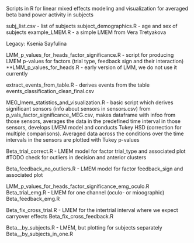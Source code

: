 Scripts in R for linear mixed effects modeling and visualization for averaged beta band power activity in subjects

subj_list.csv - list of subjects
subject_demographics.R - age and sex of subjects
example_LMEM.R - a simple LMEM from Vera Tretyakova

Legacy: Ksenia Sayfulina

LMM_p_values_for_heads_factor_significance.R - script for producing LMEM p-values for factors (trial type, feedback sign and their interaction)
**LMM_p_values_for_heads.R - early version of LMM, we do not use it currently

extract_events_from_table.R - derives events from the table events_classification_clean_final.csv

MEG_lmem_statistics_and_visualization.R - basic script which derives significant sensors (info about sensors in sensors.csv) from p_vals_factor_significance_MEG.csv, makes dataframe with infoo from those sensors, averages the data in the predefined time interval in those sensors, develops LMEM model and conducts Tukey HSD (correction for multiple comparisons). Averaged data across the conditions over the time intervals in the sensors are plotted with Tukey p-values

Beta_trial_correct.R - LMEM model for factor trial_type and associated plot #TODO check for outliers in decision and anterior clusters

Beta_feedback_no_outliers.R -  LMEM model for factor feedback_sign and associated plot

LMM_p_values_for_heads_factor_significance_emg_oculo.R
Beta_trial_emg.R - LMEM for one channel (oculo- or mioographic)
Beta_feedback_emg.R

Beta_fix_cross_trial.R - LMEM for the intertrial interval where we expect carryover effects
Beta_fix_cross_feedback.R

Beta__by_subjects.R - LMEM, but plotting for subjects separately
Beta__by_subjects_in_one.R
